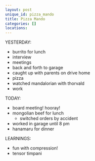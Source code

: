 ```yaml
---
layout: post
unique_id: pizza_mando
title: Pizza Mando
categories: []
locations: 
---
```


YESTERDAY:
* burrito for lunch
* interview
* meetings
* back and forth to garage
* caught up with parents on drive home
* pizza
* watched mandalorian with thorvald
* work

TODAY:
* board meeting! hooray!
* mongolian beef for lunch
  * switched orders by accident
* worked in garage until 8 pm
* hanamaru for dinner

LEARNINGS:
* fun with compression!
* tensor timpani
